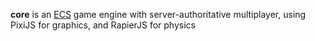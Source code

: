 __core__ is an [ECS](https://en.wikipedia.org/wiki/Entity_component_system) game engine with server-authoritative multiplayer, using PixiJS for graphics, and RapierJS for physics
